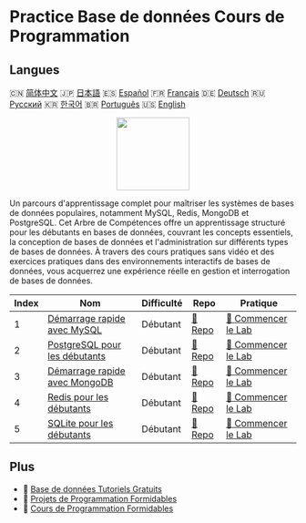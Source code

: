 # Practice Base de données Cours de Programmation

## Langues

🇨🇳 [简体中文](README_zh.md) 🇯🇵 [日本語](README_ja.md) 🇪🇸 [Español](README_es.md) 🇫🇷 [Français](README_fr.md) 🇩🇪 [Deutsch](README_de.md) 🇷🇺 [Русский](README_ru.md) 🇰🇷 [한국어](README_ko.md) 🇧🇷 [Português](README_pt.md) 🇺🇸 [English](README.md) 

<div align="center">
<img width="128px" src="https://file.labex.io/path/S2s0kYPxCISr.png">
</div>

Un parcours d'apprentissage complet pour maîtriser les systèmes de bases de données populaires, notamment MySQL, Redis, MongoDB et PostgreSQL. Cet Arbre de Compétences offre un apprentissage structuré pour les débutants en bases de données, couvrant les concepts essentiels, la conception de bases de données et l'administration sur différents types de bases de données. À travers des cours pratiques sans vidéo et des exercices pratiques dans des environnements interactifs de bases de données, vous acquerrez une expérience réelle en gestion et interrogation de bases de données.

|   Index | Nom                                                                                   | Difficulté   | Repo                                                              | Pratique                                                                    |
|---------|---------------------------------------------------------------------------------------|--------------|-------------------------------------------------------------------|-----------------------------------------------------------------------------|
|       1 | [Démarrage rapide avec MySQL](https://labex.io/fr/courses/quick-start-with-mysql)     | Débutant     | [🔗 Repo](https://github.com/labex-labs/quick-start-with-mysql)   | [🚀 Commencer le Lab](https://labex.io/fr/courses/quick-start-with-mysql)   |
|       2 | [PostgreSQL pour les débutants](https://labex.io/fr/courses/postgresql-for-beginners) | Débutant     | [🔗 Repo](https://github.com/labex-labs/postgresql-for-beginners) | [🚀 Commencer le Lab](https://labex.io/fr/courses/postgresql-for-beginners) |
|       3 | [Démarrage rapide avec MongoDB](https://labex.io/fr/courses/quick-start-with-mongodb) | Débutant     | [🔗 Repo](https://github.com/labex-labs/quick-start-with-mongodb) | [🚀 Commencer le Lab](https://labex.io/fr/courses/quick-start-with-mongodb) |
|       4 | [Redis pour les débutants](https://labex.io/fr/courses/redis-for-beginners)           | Débutant     | [🔗 Repo](https://github.com/labex-labs/redis-for-beginners)      | [🚀 Commencer le Lab](https://labex.io/fr/courses/redis-for-beginners)      |
|       5 | [SQLite pour les débutants](https://labex.io/fr/courses/sqlite-for-beginners)         | Débutant     | [🔗 Repo](https://github.com/labex-labs/sqlite-for-beginners)     | [🚀 Commencer le Lab](https://labex.io/fr/courses/sqlite-for-beginners)     |

## Plus

- 🔗 [Base de données Tutoriels Gratuits](https://github.com/labex-labs/database-free-tutorials)
- 🔗 [Projets de Programmation Formidables](https://github.com/labex-labs/awesome-programming-projects)
- 🔗 [Cours de Programmation Formidables](https://github.com/labex-labs/awesome-programming-courses)

